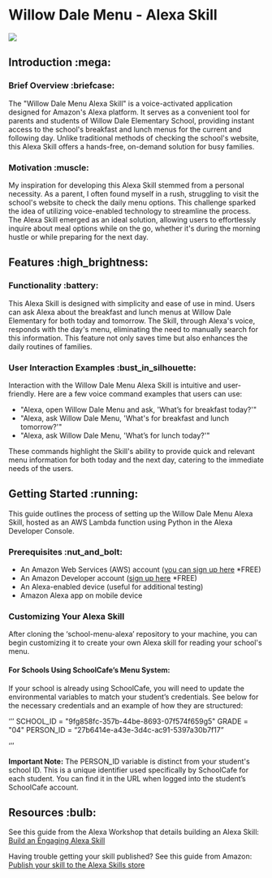 <h1>Willow Dale Menu - Alexa Skill</h1> <img src="https://i.imgur.com/I4EbBQV.png"/>

<h2>Introduction :mega:</h2>

<h3>Brief Overview :briefcase:</h3>

<p>
The "Willow Dale Menu Alexa Skill" is a voice-activated application designed for Amazon's Alexa platform.
It serves as a convenient tool for parents and students of Willow Dale Elementary School, providing instant access to the school's breakfast and lunch menus for the current and following day. Unlike traditional methods of checking the school's website, this Alexa Skill offers a hands-free, on-demand solution for busy families.
</p>

<h3>Motivation :muscle:</h3>

<p>
My inspiration for developing this Alexa Skill stemmed from a personal necessity. As a parent, I often found myself in a rush, struggling to visit the school's website to check the daily menu options. This challenge sparked the idea of utilizing voice-enabled technology to streamline the process.
The Alexa Skill emerged as an ideal solution, allowing users to effortlessly inquire about meal options while on the go, whether it's during the morning hustle or while preparing for the next day.
</p>

<h2>Features :high_brightness:</h2>

<h3>Functionality :battery:</h3>
<p>
This Alexa Skill is designed with simplicity and ease of use in mind. Users can ask Alexa about the breakfast and lunch menus at Willow Dale Elementary for both today and tomorrow. The Skill, through Alexa's voice, responds with the day's menu, eliminating the need to manually search for this information. This feature not only saves time but also enhances the daily routines of families.
</p>

<h3>User Interaction Examples :bust_in_silhouette:</h3>

<p>
Interaction with the Willow Dale Menu Alexa Skill is intuitive and user-friendly. Here are a few voice command examples that users can use:

* "Alexa, open Willow Dale Menu and ask, 'What’s for breakfast today?'"
* "Alexa, ask Willow Dale Menu, 'What's for breakfast and lunch tomorrow?'"
* "Alexa, ask Willow Dale Menu, 'What’s for lunch today?'"

These commands highlight the Skill's ability to provide quick and relevant menu information for both today and the next day, catering to the immediate needs of the users.
</p>

<h2>Getting Started :running:</h2>

<p>This guide outlines the process of setting up the Willow Dale Menu Alexa Skill, hosted as an AWS Lambda function using Python in the Alexa Developer Console.</p>

<h3>Prerequisites :nut_and_bolt:</h3>

* An Amazon Web Services (AWS) account (<a href="https://aws.amazon.com/free/?trk=78b916d7-7c94-4cab-98d9-0ce5e648dd5f&sc_channel=ps&s_kwcid=AL!4422!3!432339156165!e!!g!!create%20aws%20account&ef_id=Cj0KCQiAic6eBhCoARIsANlox86TYDv0SwS8ZeHSBz83fubw5sXAhH_TBkWOhPDbwLqhL2emHYOICfgaAhIMEALw_wcB:G:s&s_kwcid=AL!4422!3!432339156165!e!!g!!create%20aws%20account&all-free-tier.sort-by=item.additionalFields.SortRank&all-free-tier.sort-order=asc&awsf.Free%20Tier%20Types=*all&awsf.Free%20Tier%20Categories=*all">you can sign up here</a> *FREE)
* An Amazon Developer account (<a href="https://developer.amazon.com/en-US/docs/alexa/ask-overviews/create-developer-account.html">sign up here</a> *FREE)
* An Alexa-enabled device (useful for additional testing)
* Amazon Alexa app on mobile device

<h3>Customizing Your Alexa Skill</h3>

<p>
After cloning the ‘school-menu-alexa’ repository to your machine, you can begin customizing it to create your own Alexa skill for reading your school's menu.

<h4>For Schools Using SchoolCafe’s Menu System:</h4>

If your school is already using SchoolCafe, you will need to update the environmental variables to match your student’s credentials. See below for the necessary credentials and an example of how they are structured:

‘’’
SCHOOL_ID = "9fg858fc-357b-44be-8693-07f574f659g5"
GRADE = "04"
PERSON_ID = “27b6414e-a43e-3d4c-ac91-5397a30b7f17”

‘’’

<strong>Important Note:</strong> The PERSON_ID variable is distinct from your student's school ID. This is a unique identifier used specifically by SchoolCafe for each student. You can find it in the URL when logged into the student’s SchoolCafe account.

</p>



<h2>Resources :bulb:</h2>
See this guide from the Alexa Workshop that details building an Alexa Skill: <a href="https://developer.amazon.com/en-US/docs/alexa/workshops/build-an-engaging-skill/get-started/index.html?sc_category=Paid&sc_channel=SEM&sc_campaign=ASK-cta-q2-23&sc_publisher=GO&sc_content=Banner&sc_detail=GetStarted&sc_funnel=Awareness&sc_country=WW&sc_medium=Paid_SEM_ASK-cta-q2-23_GO_Banner_GetStarted_Awareness_WW_Skill_Builders&sc_segment=Skill_Builders&sc_keyword=how%20to%20create%20alexa%20skill&gclid=Cj0KCQjwuLShBhC_ARIsAFod4fJMfzQiVFRE34seCYRCDpbo9RxNJzfkMDDzdMcFCnRoQUFd9VTGDj4aAomqEALw_wcB">Build an Engaging Alexa Skill</a>

Having trouble getting your skill published? See this guide from Amazon: <a href="https://blueprints.amazon.com/help/publish-your-skill">Publish your skill to the Alexa Skills store</a>
